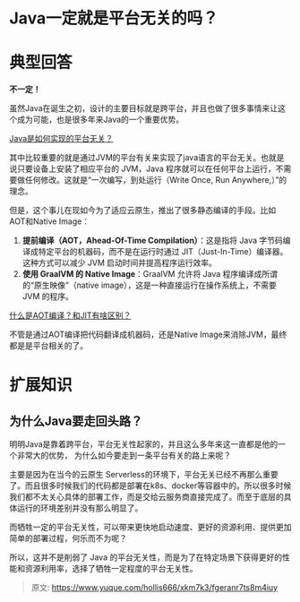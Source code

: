 # Java一定就是平台无关的吗？

# 典型回答


**不一定！**



虽然Java在诞生之初，设计的主要目标就是跨平台，并且也做了很多事情来让这个成为可能，也是很多年来Java的一个重要优势。



[Java是如何实现的平台无关？](https://www.yuque.com/hollis666/xkm7k3/wgcs7a)



其中比较重要的就是通过JVM的平台有关来实现了java语言的平台无关。也就是说只要设备上安装了相应平台的 JVM，Java 程序就可以在任何平台上运行，不需要做任何修改。这就是“一次编写，到处运行（Write Once, Run Anywhere,）”的理念。



但是，这个事儿在现如今为了适应云原生，推出了很多静态编译的手段。比如AOT和Native Image：



1. **提前编译（AOT，Ahead-Of-Time Compilation）**：这是指将 Java 字节码编译成特定平台的机器码，而不是在运行时通过 JIT（Just-In-Time）编译器。这种方式可以减少 JVM 启动时间并提高程序运行效率。
2. **使用 GraalVM 的 Native Image**：GraalVM 允许将 Java 程序编译成所谓的“原生映像”（native image），这是一种直接运行在操作系统上，不需要 JVM 的程序。



[什么是AOT编译？和JIT有啥区别？](https://www.yuque.com/hollis666/xkm7k3/cy5i6guhszisviks)



不管是通过AOT编译把代码翻译成机器码，还是Native Image来消除JVM，最终都是是平台相关的了。



# 扩展知识


## 为什么Java要走回头路？


明明Java是靠着跨平台，平台无关性起家的，并且这么多年来这一直都是他的一个非常大的优势， 为什么如今要走到一条平台有关的路上来呢？



主要是因为在当今的云原生 Serverless的环境下，平台无关已经不再那么重要了。而且很多时候我们的代码都是部署在k8s、docker等容器中的。所以很多时候我们都不太关心具体的部署工作，而是交给云服务商直接完成了。而至于底层的具体运行的环境差别并没有那么明显了。



而牺牲一定的平台无关性，可以带来更快地启动速度、更好的资源利用、提供更加简单的部署过程，何乐而不为呢？



所以，这并不是削弱了 Java 的平台无关性，而是为了在特定场景下获得更好的性能和资源利用率，选择了牺牲一定程度的平台无关性。



> 原文: <https://www.yuque.com/hollis666/xkm7k3/fgeranr7ts8m4iuy>